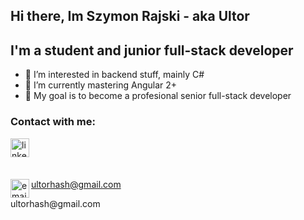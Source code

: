 ## Hi there, Im Szymon Rajski - aka Ultor
## I'm a student and junior full-stack developer
- 👀 I’m interested in backend stuff, mainly C#
- 🌱 I’m currently mastering Angular 2+
- 🥅 My goal is to become a profesional senior full-stack developer

### Contact with me:
[<img align="left" alt="linkedin" width="30px" height="30px" src="https://www.svgrepo.com/show/57068/linkedin.svg" />][linkedin]
<br />
<br />
<br /><div style="display: inline">[<img align="left" alt="email" width="30px" height="30px" src="https://www.svgrepo.com/show/56752/email.svg" />][email]</div> ultorhash@gmail.com
<br />
<div style="display: block"></div> ultorhash@gmail.com

[linkedin]: https://www.linkedin.com/in/szymon-rajski-73177a21a/
[email]: https://mail.google.com/
